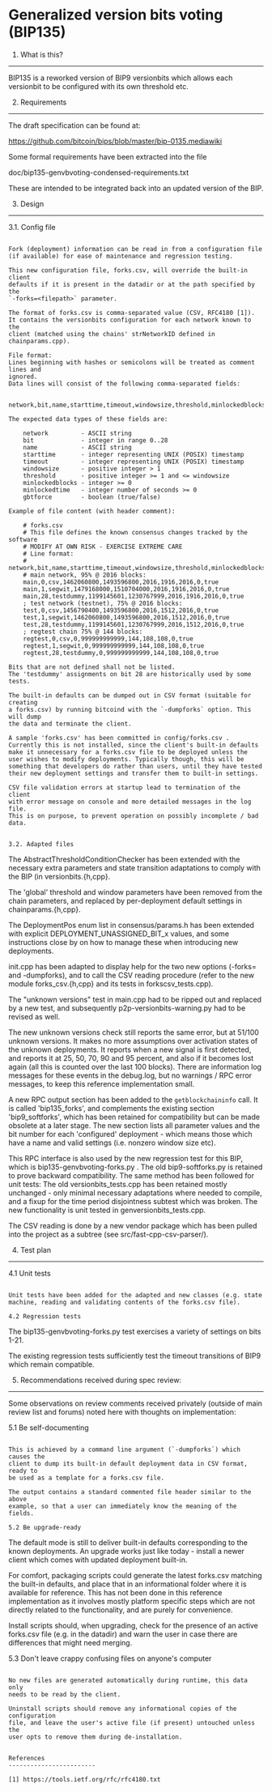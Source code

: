 Generalized version bits voting (BIP135)
================================================

1. What is this?
------------------------

BIP135 is a reworked version of BIP9 versionbits which allows each
versionbit to be configured with its own threshold etc.


2. Requirements
------------------------

The draft specification can be found at:

https://github.com/bitcoin/bips/blob/master/bip-0135.mediawiki

Some formal requirements have been extracted into the file

doc/bip135-genvbvoting-condensed-requirements.txt

These are intended to be integrated back into an updated version of the BIP.


3. Design
------------------------

3.1. Config file
~~~~~~~~~~~~~~~~~~~~~~~~

Fork (deployment) information can be read in from a configuration file
(if available) for ease of maintenance and regression testing.

This new configuration file, forks.csv, will override the built-in client
defaults if it is present in the datadir or at the path specified by the
`-forks=<filepath>` parameter.

The format of forks.csv is comma-separated value (CSV, RFC4180 [1]).
It contains the versionbits configuration for each network known to the
client (matched using the chains' strNetworkID defined in chainparams.cpp).

File format:
Lines beginning with hashes or semicolons will be treated as comment lines and
ignored.
Data lines will consist of the following comma-separated fields:

    network,bit,name,starttime,timeout,windowsize,threshold,minlockedblocks,minlockedtime,gbtforce

The expected data types of these fields are:

    network         - ASCII string
    bit             - integer in range 0..28
    name            - ASCII string
    starttime       - integer representing UNIX (POSIX) timestamp
    timeout         - integer representing UNIX (POSIX) timestamp
    windowsize      - positive integer > 1
    threshold       - positive integer >= 1 and <= windowsize
    minlockedblocks - integer >= 0
    minlockedtime   - integer number of seconds >= 0
    gbtforce        - boolean (true/false)

Example of file content (with header comment):

    # forks.csv
    # This file defines the known consensus changes tracked by the software
    # MODIFY AT OWN RISK - EXERCISE EXTREME CARE
    # Line format:
    # network,bit,name,starttime,timeout,windowsize,threshold,minlockedblocks,minlockedtime,gbtforce
    # main network, 95% @ 2016 blocks:
    main,0,csv,1462060800,1493596800,2016,1916,2016,0,true
    main,1,segwit,1479168000,1510704000,2016,1916,2016,0,true
    main,28,testdummy,1199145601,1230767999,2016,1916,2016,0,true
    ; test network (testnet), 75% @ 2016 blocks:
    test,0,csv,1456790400,1493596800,2016,1512,2016,0,true
    test,1,segwit,1462060800,1493596800,2016,1512,2016,0,true
    test,28,testdummy,1199145601,1230767999,2016,1512,2016,0,true
    ; regtest chain 75% @ 144 blocks:
    regtest,0,csv,0,999999999999,144,108,108,0,true
    regtest,1,segwit,0,999999999999,144,108,108,0,true
    regtest,28,testdummy,0,999999999999,144,108,108,0,true

Bits that are not defined shall not be listed.
The 'testdummy' assignments on bit 28 are historically used by some tests.

The built-in defaults can be dumped out in CSV format (suitable for creating
a forks.csv) by running bitcoind with the `-dumpforks` option. This will dump
the data and terminate the client.

A sample 'forks.csv' has been committed in config/forks.csv .
Currently this is not installed, since the client's built-in defaults
make it unnecessary for a forks.csv file to be deployed unless the
user wishes to modify deployments. Typically though, this will be
something that developers do rather than users, until they have tested
their new deployment settings and transfer them to built-in settings.

CSV file validation errors at startup lead to termination of the client
with error message on console and more detailed messages in the log file.
This is on purpose, to prevent operation on possibly incomplete / bad data.


3.2. Adapted files
~~~~~~~~~~~~~~~~~~~~~~~~

The AbstractThresholdConditionChecker has been extended with the
necessary extra parameters and state transition adaptations to comply
with the BIP (in versionbits.{h,cpp}.

The 'global' threshold and window parameters have been removed from
the chain parameters, and replaced by per-deployment default settings
in chainparams.{h,cpp}.

The DeploymentPos enum list in consensus/params.h has been extended
with explicit DEPLOYMENT_UNASSIGNED_BIT_x values, and some instructions
close by on how to manage these when introducing new deployments.

init.cpp has been adapted to display help for the two new options
(-forks=<filepath> and -dumpforks), and to call the CSV reading
procedure (refer to the new module forks_csv.{h,cpp} and its
tests in forkscsv_tests.cpp).

The "unknown versions" test in main.cpp had to be ripped out and
replaced by a new test, and subsequently p2p-versionbits-warning.py
had to be revised as well.

The new unknown versions check still reports the same error,
but at 51/100 unknown versions. It makes no more assumptions over
activation states of the unknown deployments.
It reports when a new signal is first detected, and reports it
at 25, 50, 70, 90 and 95 percent, and also if it becomes lost
again (all this is counted over the last 100 blocks).
There are information log messages for these events in the debug.log,
but no warnings / RPC error messages, to keep this reference
implementation small.

A new RPC output section has been added to the `getblockchaininfo`
call. It is called 'bip135_forks', and complements the existing
section 'bip9_softforks', which has been retained for compatibility
but can be made obsolete at a later stage.
The new section lists all parameter values and the bit number for
each 'configured' deployment - which means those which have a name
and valid settings (i.e. nonzero window size etc).

This RPC interface is also used by the new regression test
for this BIP, which is bip135-genvbvoting-forks.py .
The old bip9-softforks.py is retained to prove backward compatibility.
The same method has been followed for unit tests:
The old versionbits_tests.cpp has been retained mostly unchanged -
only minimal necessary adaptations where needed to compile, and
a fixup for the time period disjointness subtest which was broken.
The new functionality is unit tested in genversionbits_tests.cpp.

The CSV reading is done by a new vendor package which has been
pulled into the project as a subtree (see src/fast-cpp-csv-parser/).


4. Test plan
------------------------

4.1 Unit tests
~~~~~~~~~~~~~~~~~~~~~~~~

Unit tests have been added for the adapted and new classes (e.g. state
machine, reading and validating contents of the forks.csv file).

4.2 Regression tests
~~~~~~~~~~~~~~~~~~~~~~~~

The bip135-genvbvoting-forks.py test exercises a variety of settings on bits 1-21.

The existing regression tests sufficiently test the timeout transitions of
BIP9 which remain compatible.


5. Recommendations received during spec review:
--------------------------------------------------------

Some observations on review comments received privately (outside of main review
list and forums) noted here with thoughts on implementation:

5.1 Be self-documenting
~~~~~~~~~~~~~~~~~~~~~~~~~~~~~~~

This is achieved by a command line argument (`-dumpforks`) which causes the
client to dump its built-in default deployment data in CSV format, ready to
be used as a template for a forks.csv file.

The output contains a standard commented file header similar to the above
example, so that a user can immediately know the meaning of the fields.

5.2 Be upgrade-ready
~~~~~~~~~~~~~~~~~~~~~~~~~~~~~~~

The default mode is still to deliver built-in defaults corresponding to the
known deployments. An upgrade works just like today - install a newer client
which comes with updated deployment built-in.

For comfort, packaging scripts could generate the latest forks.csv matching
the built-in defaults, and place that in an informational folder where it
is available for reference. This has not been done in this reference
implementation as it involves mostly platform specific steps which are not
directly related to the functionality, and are purely for convenience.

Install scripts should, when upgrading, check for the presence of an active
forks.csv file (e.g. in the datadir) and warn the user in case there are
differences that might need merging.

5.3 Don't leave crappy confusing files on anyone's computer
~~~~~~~~~~~~~~~~~~~~~~~~~~~~~~~~~~~~~~~~~~~~~~~~~~~~~~~~~~~~~~~~

No new files are generated automatically during runtime, this data only
needs to be read by the client.

Uninstall scripts should remove any informational copies of the configuration
file, and leave the user's active file (if present) untouched unless the
user opts to remove them during de-installation.


References
------------------------

[1] https://tools.ietf.org/rfc/rfc4180.txt
